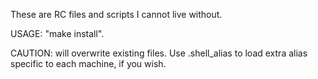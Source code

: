These are RC files and scripts I cannot live without.

USAGE: "make install".

CAUTION: will overwrite existing files. Use .shell_alias to load
extra alias specific to each machine, if you wish.
